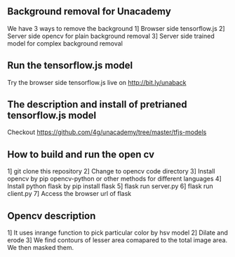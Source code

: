 Background removal for Unacademy
-------------

We have 3 ways to remove the background
1] Browser side tensorflow.js
2] Server side opencv for plain background removal
3] Server side trained model for complex background removal



Run the tensorflow.js model
-------------
Try the browser side tensorflow.js live on http://bit.ly/unaback

The description and install of pretrianed tensorflow.js model 
-------------
Checkout https://github.com/4g/unacademy/tree/master/tfjs-models



How to build and run the open cv 
-------------
1] git clone this repository
2] Change to opencv code directory
3] Install opencv by pip opencv-python or other methods for different languages
4] Install python flask by pip install flask
5] flask run server.py
6]  flask run client.py
7] Access the browser url of flask

Opencv description
-------------
1] It uses inrange function to pick particular color by hsv model
2] Dilate and erode
3] We find contours of lesser area comapared to the total image area. We then masked them. 



